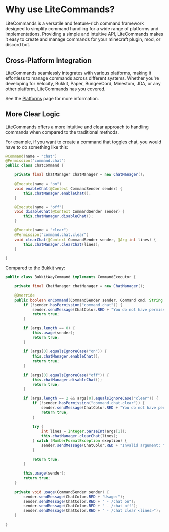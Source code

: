 # Why use LiteCommands?

LiteCommands is a versatile and feature-rich command framework
designed to simplify command handling for a wide range of platforms and implementations.
Providing a simple and intuitive API, LiteCommands makes it easy to create and manage commands
for your minecraft plugin, mod, or discord bot.

## Cross-Platform Integration
LiteCommands seamlessly integrates with various platforms, making it effortless to manage
commands across different systems.
Whether you're developing for Velocity, Bukkit, Paper, BungeeCord, Minestom, JDA,
or any other platform, LiteCommands has you covered.

See the [Platforms](Platforms.md) page for more information.

## More Clear Logic
LiteCommands offers a more intuitive and clear approach to handling commands when
compared to the traditional methods. 

For example, if you want to create a command that toggles chat, you would have to do
something like this:

```java
@Command(name = "chat")
@Permission("command.chat")
public class ChatCommand {

    private final ChatManager chatManager = new ChatManager();

    @Execute(name = "on")
    void enableChat(@Context CommandSender sender) {
        this.chatManager.enableChat();
    }

    @Execute(name = "off")
    void disableChat(@Context CommandSender sender) {
        this.chatManager.disableChat();
    }

    @Execute(name = "clear")
    @Permission("command.chat.clear")
    void clearChat(@Context CommandSender sender, @Arg int lines) {
        this.chatManager.clearChat(lines);
    }
    
}
```

Compared to the Bukkit way:

```Java
public class BukkitWayCommand implements CommandExecutor {

    private final ChatManager chatManager = new ChatManager();

    @Override
    public boolean onCommand(CommandSender sender, Command cmd, String label, String[] args) {
        if (!sender.hasPermission("command.chat")) {
            sender.sendMessage(ChatColor.RED + "You do not have permission to use this command.");
            return true;
        }
        
        if (args.length == 0) {
            this.usage(sender);
            return true;
        }
        
        if (args[0].equalsIgnoreCase("on")) {
            this.chatManager.enableChat();
            return true;
        }
        
        if (args[0].equalsIgnoreCase("off")) {
            this.chatManager.disableChat();
            return true;
        }
        
        if (args.length == 2 && args[0].equalsIgnoreCase("clear")) {
            if (!sender.hasPermission("command.chat.clear")) {
                sender.sendMessage(ChatColor.RED + "You do not have permission to use this command.");
                return true;
            }
            
            try {
                int lines = Integer.parseInt(args[1]);
                this.chatManager.clearChat(lines);
            } catch (NumberFormatException exeption) {
                sender.sendMessage(ChatColor.RED + "Invalid argument: " + args[1] + " is not a number.");
            }
            
            return true;
        }

        this.usage(sender);
        return true;
    }
    
    private void usage(CommandSender sender) {
        sender.sendMessage(ChatColor.RED + "Usage:");
        sender.sendMessage(ChatColor.RED + " - /chat on");
        sender.sendMessage(ChatColor.RED + " - /chat off");
        sender.sendMessage(ChatColor.RED + " - /chat clear <lines>");
    }
    
}
```


